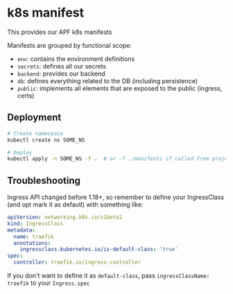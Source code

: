 # k8s manifest

This provides our APF k8s manifests

Manifests are grouped by functional scope:

- `env`: contains the environment definitions
- `secrets`: defines all our secrets
- `backend`: provides our backend
- `db`: defines everything related to the DB (including persistence)
- `public`: implements all elements that are exposed to the public (ingress, certs)

## Deployment

```bash
# Create namespace
kubectl create ns SOME_NS

# Deploy
kubectl apply -n SOME_NS -f .  # or -f ./manifests if called from project root
```

## Troubleshooting

Ingress API changed before 1.18+, so remember to define your IngressClass (and opt mark it as defautl) with something like:

```yaml
apiVersion: networking.k8s.io/v1beta1
kind: IngressClass
metadata:
  name: traefik
  annotations:
    ingressclass.kubernetes.io/is-default-class: 'true'
spec:
  controller: traefik.io/ingress-controller
```

If you don't want to define it as `default-class`, pass `ingressClassName: traefik` to your `Ingress.spec`
